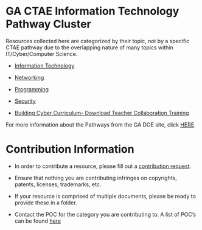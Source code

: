 GA CTAE Information Technology Pathway Cluster
==============================================

Resources collected here are categorized by their topic, not by a specific CTAE
pathway due to the overlapping nature of many topics within IT/Cyber/Computer
Science.

-   [Information Technology](IT/index.md)

-   [Networking](Networking/index.md)

-   [Programming](Programming/index.md)

-   [Security](Security/index.md)

-   [Building Cyber Curriculum- Download Teacher Collaboration Training](DDS_Curriculum.zip)

For more information about the Pathways from the GA DOE site, click
[HERE](https://www.gadoe.org/Curriculum-Instruction-and-Assessment/CTAE/Pages/cluster-IT.aspx).

Contribution Information
========================

-   In order to contribute a resource, please fill out a [contribution
    request](https://docs.google.com/forms/d/e/1FAIpQLSfhQ0AbE_iuUwK0WtLZXDThx_KvSleLL6hPKMS09QF1YB8nbw/viewform?usp=sf_link).

-   Ensure that nothing you are contributing infringes on copyrights, patents,
    licenses, trademarks, etc.

-   If your resource is comprised of multiple documents, please be ready to
    provide these in a folder.

-   Contact the POC for the category you are contributing to. A list of POC’s
    can be found [here](contacts.md)
